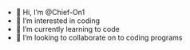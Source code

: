- 👋 Hi, I’m @Chief-On1
- 👀 I’m interested in coding 
- 🌱 I’m currently learning to code 
- 💞️ I’m looking to collaborate on to coding programs 

<!---
Chief-On1/Chief-On1 is a ✨ special ✨ repository because its `README.md` (this file) appears on your GitHub profile.
You can click the Preview link to take a look at your changes.
--->
